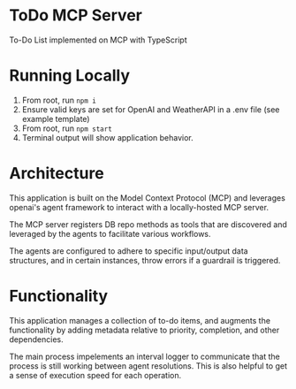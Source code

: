 # ToDo MCP Server

To-Do List implemented on MCP with TypeScript

# Running Locally

1. From root, run `npm i`
2. Ensure valid keys are set for OpenAI and WeatherAPI in a .env file (see example template)
3. From root, run `npm start`
4. Terminal output will show application behavior.

# Architecture

This application is built on the Model Context Protocol (MCP) and leverages openai's agent framework to interact with a locally-hosted MCP server.

The MCP server registers DB repo methods as tools that are discovered and leveraged by the agents to facilitate various workflows.

The agents are configured to adhere to specific input/output data structures, and in certain instances, throw errors if a guardrail is triggered.

# Functionality

This application manages a collection of to-do items, and augments the functionality by adding metadata relative to priority, completion, and other dependencies.

The main process impelements an interval logger to communicate that the process is still working between agent resolutions. This is also helpful
to get a sense of execution speed for each operation.
